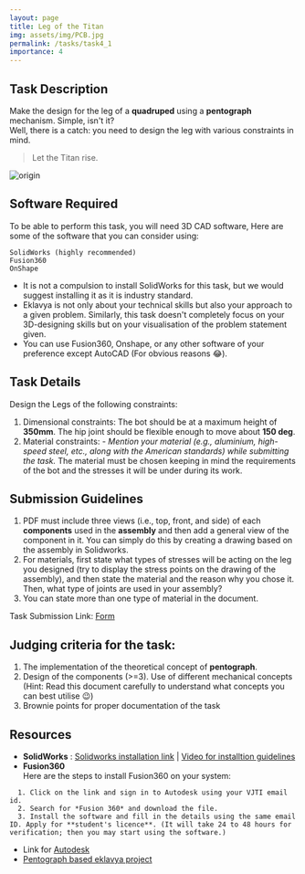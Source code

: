 ```yaml
---
layout: page
title: Leg of the Titan
img: assets/img/PCB.jpg
permalink: /tasks/task4_1
importance: 4
---
```


## Task Description

Make the design for the leg of a **quadruped** using a **pentograph** mechanism. Simple, isn't it?  
Well, there is a catch: you need to design the leg with various constraints in mind.

> Let the Titan rise.

![origin](https://github.com/aPR0T0/Eklavya-Copter-Control/assets/97826285/a95a1d5b-8212-4a00-bbdb-392289067211)

## Software Required

To be able to perform this task, you will need 3D CAD software, Here are some of the software that you can consider using:

```
SolidWorks (highly recommended)
Fusion360
OnShape
```

- It is not a compulsion to install SolidWorks for this task, but we would suggest installing it as it is industry standard.
- Eklavya is not only about your technical skills but also your approach to a given problem. Similarly, this task doesn't completely focus on your 3D-designing skills but on your visualisation of the problem statement given.
- You can use Fusion360, Onshape, or any other software of your preference except AutoCAD (For obvious reasons 😂).

## Task Details

Design the Legs of the following constraints:

1. Dimensional constraints: The bot should be at a maximum height of **350mm**. The hip joint should be flexible enough to move about **150 deg**.
2. Material constraints: - _Mention your material (e.g., aluminium, high-speed steel, etc., along with the American standards) while submitting the task._ The material must be chosen keeping in mind the requirements of the bot and the stresses it will be under during its work.

## Submission Guidelines

1. PDF must include three views (i.e., top, front, and side) of each **components** used in the **assembly** and then add a general view of the component in it. You can simply do this by creating a drawing based on the assembly in Solidworks.
2. For materials, first state what types of stresses will be acting on the leg you designed (try to display the stress points on the drawing of the assembly), and then state the material and the reason why you chose it. Then, what type of joints are used in your assembly?
3. You can state more than one type of material in the document.

Task Submission Link: [Form](https://forms.gle/cY6Xr4FnZwqUjcUs8)

## Judging criteria for the task:

1. The implementation of the theoretical concept of **pentograph**.
2. Design of the components (>=3). Use of different mechanical concepts (Hint: Read this document carefully to understand what concepts you can best utilise 😉)
3. Brownie points for proper documentation of the task

## Resources

- **SolidWorks** : [Solidworks installation link](https://getintopc.com/softwares/analysis/solidworks-2023-free-download/) | [Video for installtion guidelines](https://getintopc.com/softwares/analysis/solidworks-2023-free-download/)
- **Fusion360**  
  Here are the steps to install Fusion360 on your system:

```
  1. Click on the link and sign in to Autodesk using your VJTI email id.
  2. Search for *Fusion 360* and download the file.
  3. Install the software and fill in the details using the same email ID. Apply for **student's licence**. (It will take 24 to 48 hours for verification; then you may start using the software.)
```

- Link for [Autodesk](https://www.autodesk.in/products/fusion-360/personal-download?mktvar002=afc_in_deeplink&AID=13084956&PID=8206971&SID=jkp_CjwKCAjwpuajBhBpEiwA_ZtfhSV6YTJ382FnmWUrdsI_nse4D2DtkP_wH2JA1oRsqPye3BJq20tYbRoCE4QQAvD_BwE&cjevent=3d285181015611ee815c03b70a18b8f6&affname=8206971_13084956&cjdata=MXxOfDB8WXww)
- [Pentograph based eklavya project](https://github.com/KudoC0nan/Balance_On_Wheels#theory-and-approach)
